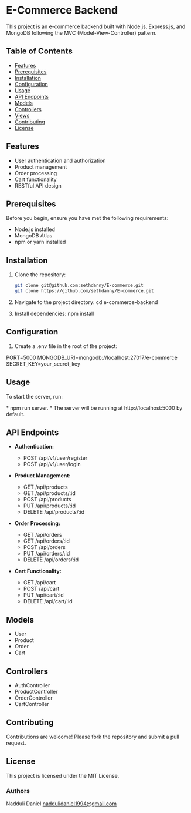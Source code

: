 # E-Commerce Backend

This project is an e-commerce backend built with Node.js, Express.js, and MongoDB following the MVC (Model-View-Controller) pattern.

## Table of Contents

- [Features](#features)
- [Prerequisites](#prerequisites)
- [Installation](#installation)
- [Configuration](#configuration)
- [Usage](#usage)
- [API Endpoints](#api-endpoints)
- [Models](#models)
- [Controllers](#controllers)
- [Views](#views)
- [Contributing](#contributing)
- [License](#license)

## Features

- User authentication and authorization
- Product management
- Order processing
- Cart functionality
- RESTful API design

## Prerequisites

Before you begin, ensure you have met the following requirements:

- Node.js installed
- MongoDB Atlas
- npm or yarn installed

## Installation

1. Clone the repository:

   ```bash
   git clone git@github.com:sethdanny/E-commerce.git
   git clone https://github.com/sethdanny/E-commerce.git

2. Navigate to the project directory:
cd e-commerce-backend

3. Install dependencies:
npm install

## Configuration
1. Create a .env file in the root of the project:

PORT=5000
MONGODB_URI=mongodb://localhost:27017/e-commerce
SECRET_KEY=your_secret_key

## Usage
<p>To start the server, run:</p>
* npm run server.
* The server will be running at http://localhost:5000 by default.

## API Endpoints
- **Authentication:**
  - POST /api/v1/user/register
  - POST /api/v1/user/login

- **Product Management:**
  - GET /api/products
  - GET /api/products/:id
  - POST /api/products
  - PUT /api/products/:id
  - DELETE /api/products/:id

- **Order Processing:**
  - GET /api/orders
  - GET /api/orders/:id
  - POST /api/orders
  - PUT /api/orders/:id
  - DELETE /api/orders/:id

- **Cart Functionality:**
  - GET /api/cart
  - POST /api/cart
  - PUT /api/cart/:id
  - DELETE /api/cart/:id

## Models
- User
- Product
- Order
- Cart

## Controllers
- AuthController
- ProductController
- OrderController
- CartController

## Contributing
Contributions are welcome! Please fork the repository and submit a pull request.

## License
This project is licensed under the MIT License.

### Authors
Nadduli Daniel <naddulidaniel1994@gmail.com>

